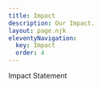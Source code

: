 ```yaml
---
title: Impact
description: Our Impact.
layout: page.njk
eleventyNavigation:
  key: Impact
  order: 4
---
```


Impact Statement
